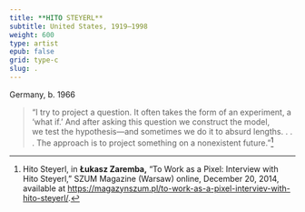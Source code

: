 ```yaml
---
title: **HITO STEYERL**
subtitle: United States, 1919–1998
weight: 600
type: artist
epub: false
grid: type-c
slug: .
---
```

Germany, b. 1966

> “I try to project a question. It often takes the form of an experiment, a ‘what if.’ And after asking this question we construct the model, we test the hypothesis—and sometimes we do it to absurd lengths. . . . The approach is to project something on a nonexistent future.”[^1]

[^1]: Hito Steyerl, in **Łukasz Zaremba,** “To Work as a Pixel: Interview with Hito Steyerl,” SZUM Magazine (Warsaw) online, December 20, 2014, available at https://magazynszum.pl/to-work-as-a-pixel-interviev-with-hito-steyerl/.
